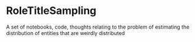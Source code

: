 # RoleTitleSampling
A set of notebooks, code, thoughts relating to the problem of estimating the distribution of entities that are weirdly distributed
